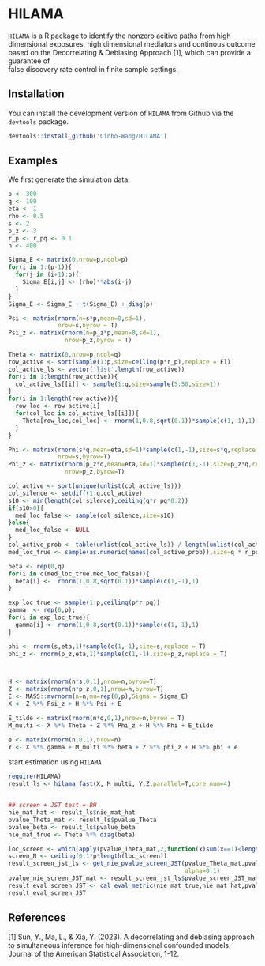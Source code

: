 # HILAMA

`HILAMA` is a R package to identify the nonzero acitive paths from high dimensional exposures, high dimensional mediators and continous outcome based on the Decorrelating \& Debiasing Approach [1], which can provide a guarantee of  
false discovery rate control in finite sample settings.

## Installation

You can install the development version of `HILAMA` from Github via the `devtools` package.
```R
devtools::install_github('Cinbo-Wang/HILAMA')
```

## Examples

We first generate the simulation data.

```R
p <- 300
q <- 100
eta <- 1
rho <- 0.5
s <- 2
p_z <- 3
r_p <- r_pq <- 0.1
n <- 400

Sigma_E <- matrix(0,nrow=p,ncol=p)
for(i in 1:(p-1)){
  for(j in (i+1):p){
    Sigma_E[i,j] <- (rho)**abs(i-j)
  }
}
Sigma_E <- Sigma_E + t(Sigma_E) + diag(p)

Psi <- matrix(rnorm(n=s*p,mean=0,sd=1),
              nrow=s,byrow = T)
Psi_z <- matrix(rnorm(n=p_z*p,mean=0,sd=1),
                nrow=p_z,byrow = T)

Theta <- matrix(0,nrow=p,ncol=q)
row_active <- sort(sample(1:p,size=ceiling(p*r_p),replace = F))
col_active_ls <- vector('list',length(row_active))
for(i in 1:length(row_active)){
  col_active_ls[[i]] <- sample(1:q,size=sample(5:50,size=1))
}
for(i in 1:length(row_active)){
  row_loc <- row_active[i]
  for(col_loc in col_active_ls[[i]]){
    Theta[row_loc,col_loc] <- rnorm(1,0.8,sqrt(0.1))*sample(c(1,-1),1)
  }
}

Phi <- matrix(rnorm(s*q,mean=eta,sd=1)*sample(c(1,-1),size=s*q,replace = T),
              nrow=s,byrow=T)
Phi_z <- matrix(rnorm(p_z*q,mean=eta,sd=1)*sample(c(1,-1),size=p_z*q,replace = T),
                nrow=p_z,byrow=T)

col_active <- sort(unique(unlist(col_active_ls)))
col_silence <- setdiff(1:q,col_active)
s10 <- min(length(col_silence),ceiling(q*r_pq*0.2))
if(s10>0){
  med_loc_false <- sample(col_silence,size=s10)
}else{
  med_loc_false <- NULL
}
col_active_prob <- table(unlist(col_active_ls)) / length(unlist(col_active_ls))
med_loc_true <- sample(as.numeric(names(col_active_prob)),size=q * r_pq - s10,prob = col_active_prob) # 被target越多，越有可能成为true mediator

beta <- rep(0,q)
for(i in c(med_loc_true,med_loc_false)){
  beta[i] <-  rnorm(1,0.8,sqrt(0.1))*sample(c(1,-1),1)
}

exp_loc_true <- sample(1:p,ceiling(p*r_pq))
gamma  <- rep(0,p);
for(i in exp_loc_true){
  gamma[i] <- rnorm(1,0.8,sqrt(0.1))*sample(c(1,-1),1)
}

phi <- rnorm(s,eta,1)*sample(c(1,-1),size=s,replace = T)
phi_z <- rnorm(p_z,eta,1)*sample(c(1,-1),size=p_z,replace = T)



H <- matrix(rnorm(n*s,0,1),nrow=n,byrow=T)
Z <- matrix(rnorm(n*p_z,0,1),nrow=n,byrow=T)
E <- MASS::mvrnorm(n=n,mu=rep(0,p),Sigma = Sigma_E)
X <- Z %*% Psi_z + H %*% Psi + E

E_tilde <- matrix(rnorm(n*q,0,1),nrow=n,byrow = T)
M_multi <- X %*% Theta + Z %*% Phi_z + H %*% Phi + E_tilde

e <- matrix(rnorm(n,0,1),nrow=n)
Y <- X %*% gamma + M_multi %*% beta + Z %*% phi_z + H %*% phi + e
```

start estimation using `HILAMA`

```R
require(HILAMA)
result_ls <- hilama_fast(X, M_multi, Y,Z,parallel=T,core_num=4)


## screen + JST test + BH 
nie_mat_hat <- result_ls$nie_mat_hat
pvalue_Theta_mat <- result_ls$pvalue_Theta
pvalue_beta <- result_ls$pvalue_beta
nie_mat_true <- Theta %*% diag(beta)

loc_screen <- which(apply(pvalue_Theta_mat,2,function(x)sum(x==1)<length(x)))
screen_N <- ceiling(0.1*p*length(loc_screen))
result_screen_jst_ls <- get_nie_pvalue_screen_JST(pvalue_Theta_mat,pvalue_beta,screen_N=screen_N,
                                                  alpha=0.1)
pvalue_nie_screen_JST_mat <- result_screen_jst_ls$pvalue_screen_JST_mat
result_eval_screen_JST <- cal_eval_metric(nie_mat_true,nie_mat_hat,pvalue_nie_screen_JST_mat,sig_level=result_screen_jst_ls$pvalue_cutoff)
result_eval_screen_JST
```

## References

[1] Sun, Y., Ma, L., & Xia, Y. (2023). A decorrelating and debiasing approach to simultaneous inference for high-dimensional confounded models. Journal of the American Statistical Association, 1-12.

